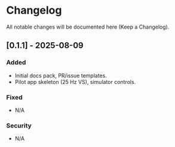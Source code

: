 # Changelog
All notable changes will be documented here (Keep a Changelog).

## [0.1.1] - 2025-08-09
### Added
- Initial docs pack, PR/issue templates.
- Pilot app skeleton (25 Hz VS), simulator controls.

### Fixed
- N/A

### Security
- N/A
